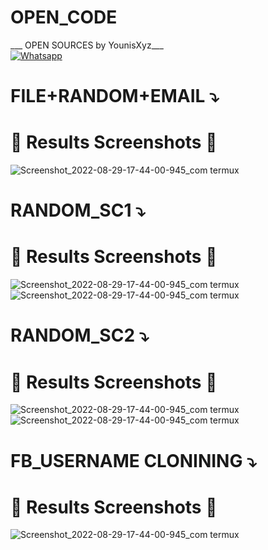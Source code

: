 # OPEN_CODE
___ OPEN SOURCES by YounisXyz___</br>
[![Whatsapp](https://img.shields.io/badge/Whatsapp-Younis.john-deepgreen?style=flat-square&logo=whatsapp)](https://wa.me/+923404708884)


# FILE+RANDOM+EMAIL ⤵️

# 📸 Results Screenshots 📸
![Screenshot_2022-08-29-17-44-00-945_com termux](https://github.com/YounisXyz/OPEN_CODE/blob/main/FILE%2BRAMDOM%2BEMAIL/img_1682060892744.jpg)


# RANDOM_SC1 ⤵️

# 📸 Results Screenshots 📸
![Screenshot_2022-08-29-17-44-00-945_com termux](https://github.com/YounisXyz/OPEN_CODE/blob/main/RANDOM_SC1/Screenshot_20230813-154809.jpg)
![Screenshot_2022-08-29-17-44-00-945_com termux](https://github.com/YounisXyz/OPEN_CODE/blob/main/RANDOM_SC1/Screenshot_20230813-191425.jpg)


# RANDOM_SC2 ⤵️

# 📸 Results Screenshots 📸
![Screenshot_2022-08-29-17-44-00-945_com termux](https://github.com/YounisXyz/OPEN_CODE/blob/main/RANDOM_SC2/Screenshot_20230916-162141.jpg)
![Screenshot_2022-08-29-17-44-00-945_com termux](https://github.com/YounisXyz/OPEN_CODE/blob/main/RANDOM_SC2/1694863421707.jpg)

# FB_USERNAME CLONINING ⤵️

# 📸 Results Screenshots 📸
![Screenshot_2022-08-29-17-44-00-945_com termux](https://github.com/YounisXyz/OPEN_CODE/blob/main/FB-USERNAME/Screenshot_20230917-193658.jpg)
